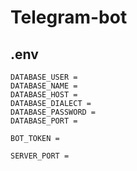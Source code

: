 # Telegram-bot

## .env
```
DATABASE_USER =
DATABASE_NAME = 
DATABASE_HOST = 
DATABASE_DIALECT = 
DATABASE_PASSWORD = 
DATABASE_PORT = 

BOT_TOKEN = 

SERVER_PORT = 
```